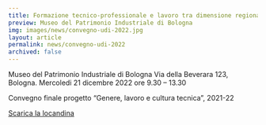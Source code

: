 ```yaml
---
title: Formazione tecnico-professionale e lavoro tra dimensione regionale, europea e internazionale
preview: Museo del Patrimonio Industriale di Bologna
img: images/news/convegno-udi-2022.jpg
layout: article
permalink: news/convegno-udi-2022
archived: false
---
```


Museo del Patrimonio Industriale di Bologna Via della Beverara 123, Bologna. Mercoledi 21 dicembre 2022 ore 9.30 – 13.30

Convegno finale progetto “Genere, lavoro e cultura tecnica”, 2021-22

[Scarica la locandina](../../images/news/convegno-udi-2022.pdf)
